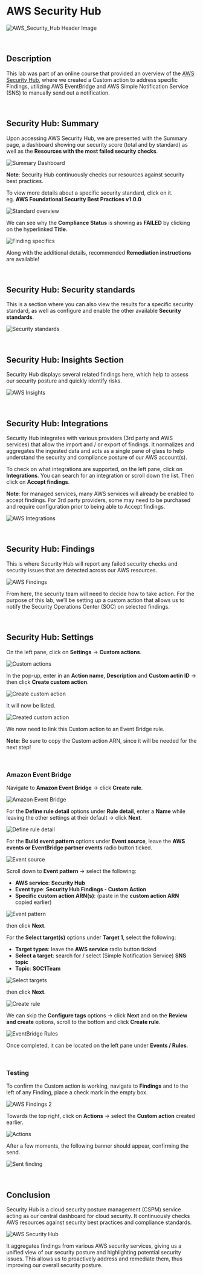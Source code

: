 # AWS Security Hub

![AWS_Security_Hub Header Image](https://github.com/Manny-D/AWS-Security-Hub/assets/99146530/0c72fe49-8f65-4152-bb4e-40375a889e24)

<br>

## Description

This lab was part of an online course that provided an overview of the [AWS Security Hub](https://aws.amazon.com/security-hub/), where we created a Custom action to address specific Findings, utilizing AWS EventBridge and AWS Simple Notification Service (SNS) to manually send out a notification.

<br>

## Security Hub: Summary 

Upon accessing AWS Security Hub, we are presented with the Summary page, a dashboard showing our security score (total and by standard) as well as the <b>Resources with the most failed security checks</b>.

![Summary Dashboard](https://github.com/Manny-D/AWS-Security-Hub/assets/99146530/7d0da267-549e-4447-a8dd-d8b84cbfedd4)

<b>Note</b>: Security Hub continuously checks our resources against security best practices. 

To view more details about a specific security standard, click on it. <br>
eg. <b>AWS Foundational Security Best Practices v1.0.0</b>

![Standard overview](https://github.com/Manny-D/AWS-Security-Hub/assets/99146530/cc5a8102-00ba-437d-b6ef-77a8f3814780)

We can see why the <b>Compliance Status</b> is showing as <b>FAILED</b> by clicking on the hyperlinked <b>Title</b>.

![Finding specifics](https://github.com/Manny-D/AWS-Security-Hub/assets/99146530/93a1a874-f474-4de1-bb9d-37db471ba494)


Along with the additional details, recommended <b>Remediation instructions</b> are available!

<br>

## Security Hub: Security standards 

This is a section where you can also view the results for a specific security standard, as well as configure and enable the other available <b>Security standards</b>. 

![Security standards](https://github.com/Manny-D/AWS-Security-Hub/assets/99146530/087dab56-7eeb-425f-88f7-6b0a9a40c98b)


<br>

## Security Hub: Insights Section

Security Hub displays several related findings here, which help to assess our security posture and quickly identify risks. 

![AWS Insights](https://github.com/Manny-D/AWS-Security-Hub/assets/99146530/f7c83c8e-b765-4a25-8f59-f1db920e00a3)

<br>

## Security Hub: Integrations 

Security Hub integrates with various providers (3rd party and AWS services) that allow the import and / or export of findings. It normalizes and aggregates the ingested data and acts as a single pane of glass to help understand the security and compliance posture of our AWS account(s). 

To check on what integrations are supported, on the left pane, click on <b>Integrations</b>. 
You can search for an integration or scroll down the list. Then click on <b>Accept findings</b>. 

<b>Note</b>: for managed services, many AWS services will already be enabled to accept findings. For 3rd party providers, some may need to be purchased and require configuration prior to being able to Accept findings. 

![AWS Integrations](https://github.com/Manny-D/AWS-Security-Hub/assets/99146530/9545061e-3ce8-4810-9f86-2f0bfabf864a)

<br>

## Security Hub: Findings 

This is where Security Hub will report any failed security checks and security issues that are detected across our AWS resources. 

![AWS Findings](https://github.com/Manny-D/AWS-Security-Hub/assets/99146530/2a2aa2f4-129a-49fa-a5f8-fcf280018460)

From here, the security team will need to decide how to take action. For the purpose of this lab, we’ll be setting up a custom action that allows us to notify the Security Operations Center (SOC) on selected findings. 

<br>

## Security Hub: Settings 
 
On the left pane, click on <b>Settings</b> -> <b>Custom actions</b>.

![Custom actions](https://github.com/Manny-D/AWS-Security-Hub/assets/99146530/df907ecb-328d-4f31-923b-74846142119d)


In the pop-up, enter in an <b>Action name</b>, <b>Description</b> and <b>Custom actin ID</b> -> then click <b>Create custom action</b>.

![Create custom action](https://github.com/Manny-D/AWS-Security-Hub/assets/99146530/5600cbaa-9522-48d3-91b4-b648c00461c0)


It will now be listed.   

![Created custom action](https://github.com/Manny-D/AWS-Security-Hub/assets/99146530/e705b052-47ab-4bca-b9f1-cd700b4aee64)

We now need to link this Custom action to an Event Bridge rule.

<b>Note</b>: Be sure to copy the Custom action ARN, since it will be needed for the next step!

<br>

### Amazon Event Bridge

Navigate to <b>Amazon Event Bridge</b> -> click <b>Create rule</b>.

![Amazon Event Bridge](https://github.com/Manny-D/AWS-Security-Hub/assets/99146530/9696b1d6-370d-40c1-bdf2-6aba07a472da)

For the <b>Define rule detail</b> options under <b>Rule detail</b>, enter a <b>Name</b> while leaving the other settings at their default -> click <b>Next</b>.

![Define rule detail](https://github.com/Manny-D/AWS-Security-Hub/assets/99146530/b9dff249-54cb-4002-a870-e8bbd5d1dedb)

For the <b>Build event pattern</b> options under <b>Event source</b>, leave the <b>AWS events or EventBridge partner events</b> radio button ticked.

![Event source](https://github.com/Manny-D/AWS-Security-Hub/assets/99146530/debfbca5-d5b7-4ba2-b2df-cd2a2fbb6e72)

Scroll down to <b>Event pattern</b> -> select the following:
- <b>AWS service</b>: <b>Security Hub</b>
- <b>Event type</b>: <b>Security Hub Findings - Custom Action</b>
- <b>Specific custom action ARN(s)</b>: (paste in the <b>custom action ARN</b> copied earlier)

![Event pattern](https://github.com/Manny-D/AWS-Security-Hub/assets/99146530/f8ac9efa-9abd-4e46-afbb-9580824d2168)

then click <b>Next</b>.

For the <b>Select target(s)</b> options under <b>Target 1</b>, select the following:
- <b>Target types</b>: leave the <b>AWS service</b> radio button ticked 
- <b>Select a target</b>: search for / select (Simple Notification Service) <b>SNS topic</b> 
- <b>Topic</b>: <b>SOC1Team</b>

![Select targets](https://github.com/Manny-D/AWS-Security-Hub/assets/99146530/4413aa0f-c227-48a2-a517-d3f8393d21da)

then click <b>Next</b>.

![Create rule](https://github.com/Manny-D/AWS-Security-Hub/assets/99146530/93b28d11-d556-464e-bb78-4c9a746f88df)

We can skip the <b>Configure tags</b> options -> click <b>Next</b> and on the <b> Review and create</b> options, scroll to the bottom and click <b>Create rule</b>.

![EventBridge Rules](https://github.com/Manny-D/AWS-Security-Hub/assets/99146530/a52ea06e-e71d-44b3-b0b9-3b2ce9e24387)

Once completed, it can be located on the left pane under <b>Events / Rules</b>.

<br>

### Testing

To confirm the Custom action is working, navigate to <b>Findings</b> and to the left of any Finding, place a check mark in the empty box. 

![AWS Findings 2](https://github.com/Manny-D/AWS-Security-Hub/assets/99146530/19b7e5bc-1ffc-4dad-b6a7-c21aa88daccc)

Towards the top right, click on <b>Actions</b> -> select the <b>Custom action</b> created earlier.

![Actions](https://github.com/Manny-D/AWS-Security-Hub/assets/99146530/b9396dc0-3cd4-4da8-a7b3-fd9ccfa1ba36)

After a few moments, the following banner should appear, confirming the send. 

![Sent finding](https://github.com/Manny-D/AWS-Security-Hub/assets/99146530/de7bc07e-f557-4630-880f-a5ecfb829408)

<br>

## Conclusion

Security Hub is a cloud security posture management (CSPM) service acting as our central dashboard for cloud security. It continuously checks AWS resources against security best practices and compliance standards.  

![AWS Security Hub](https://github.com/Manny-D/AWS-Security-Hub/assets/99146530/11b8bc8f-ce28-46cd-b20c-e6f8ce138b73)

It aggregates findings from various AWS security services, giving us a unified view of our security posture and highlighting potential security issues. This allows us to proactively address and remediate them, thus improving our overall security posture.
